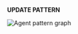 **UPDATE PATTERN**


![Agent pattern graph](https://github.com/ICCD-MiBACT/ArCo/blob/DEV-1.3.0/ArCo-release/test/2.0/Agent/ClassificationSystem-Pattern.drawio.png?raw=true)
